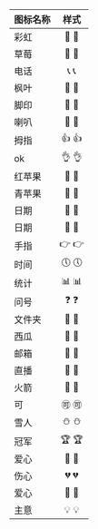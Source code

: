 | 图标名称	     | 样式  | 
| :---        |    :----:   |
| 彩虹        |  🌈	&#x1F308;  | 
| 草莓   | 🍓	&#x1F353; | 
| 电话        |  📞	&#x1F4DE;  | 
| 枫叶   | 🍁	&#x1F341; | 
| 脚印       |  👣	&#x1F463; | 
| 喇叭  | 📣	&#x1F4E3; | 
| 拇指       |  👍	&#x1F44D;  | 
| ok  | 👌	&#x1F44C; | 
| 红苹果       |  🍎	&#x1F34E;  | 
| 青苹果 | 🍏	&#x1F34F; | 
| 日期      |  📆	&#x1F4C6;  | 
| 日期  | 📅	&#x1F4C5; | 
| 手指      |  👉	&#x1F449; | 
| 时间	 | 🕔	&#x1F554; | 
| 统计	 | 📊	&#x1F4CA; | 
| 问号 | ❓	&#x2753; | 
| 文件夹		 | 📂	&#x1F4C2; | 
| 西瓜	 | 🍉	&#x1F349; | 
| 邮箱	 | 📧	&#x1F4E7; | 
| 直播	 | 🎦	&#x1F3A6; | 
| 火箭	 | 🚀	&#x1F680; | 
| 可	 | 🉑	&#x1F251; | 
| 雪人	 | ⛄	&#x26C4; | 
| 冠军	 | 🏆	&#x1F3C6; | 
| 爱心	 | 💓	&#x1F493; | 
| 伤心	 | 💔	&#x1F494; | 
| 爱心	 | 💖	&#x1F496; | 
| 主意	 | 💡	&#x1F4A1; | 

